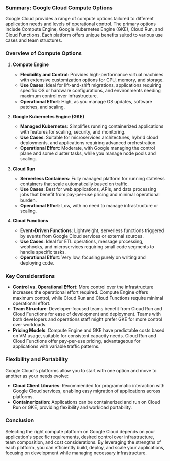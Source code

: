 ### Summary: Google Cloud Compute Options

Google Cloud provides a range of compute options tailored to different application needs and levels of operational control. The primary options include Compute Engine, Google Kubernetes Engine (GKE), Cloud Run, and Cloud Functions. Each platform offers unique benefits suited to various use cases and team structures.

### Overview of Compute Options

1. **Compute Engine**
   - **Flexibility and Control**: Provides high-performance virtual machines with extensive customization options for CPU, memory, and storage.
   - **Use Cases**: Ideal for lift-and-shift migrations, applications requiring specific OS or hardware configurations, and environments needing maximum control over infrastructure.
   - **Operational Effort**: High, as you manage OS updates, software patches, and scaling.

2. **Google Kubernetes Engine (GKE)**
   - **Managed Kubernetes**: Simplifies running containerized applications with features for scaling, security, and monitoring.
   - **Use Cases**: Suitable for microservices architectures, hybrid cloud deployments, and applications requiring advanced orchestration.
   - **Operational Effort**: Moderate, with Google managing the control plane and some cluster tasks, while you manage node pools and scaling.

3. **Cloud Run**
   - **Serverless Containers**: Fully managed platform for running stateless containers that scale automatically based on traffic.
   - **Use Cases**: Best for web applications, APIs, and data processing jobs that benefit from pay-per-use pricing and minimal operational burden.
   - **Operational Effort**: Low, with no need to manage infrastructure or scaling.

4. **Cloud Functions**
   - **Event-Driven Functions**: Lightweight, serverless functions triggered by events from Google Cloud services or external sources.
   - **Use Cases**: Ideal for ETL operations, message processing, webhooks, and microservices requiring small code segments to handle specific tasks.
   - **Operational Effort**: Very low, focusing purely on writing and deploying code.

### Key Considerations

- **Control vs. Operational Effort**: More control over the infrastructure increases the operational effort required. Compute Engine offers maximum control, while Cloud Run and Cloud Functions require minimal operational effort.
- **Team Structure**: Developer-focused teams benefit from Cloud Run and Cloud Functions for ease of development and deployment. Teams with both developers and operations staff might prefer GKE for more control over workloads.
- **Pricing Models**: Compute Engine and GKE have predictable costs based on VM usage, suitable for consistent capacity needs. Cloud Run and Cloud Functions offer pay-per-use pricing, advantageous for applications with variable traffic patterns.

### Flexibility and Portability

Google Cloud's platforms allow you to start with one option and move to another as your needs evolve:
- **Cloud Client Libraries**: Recommended for programmatic interaction with Google Cloud services, enabling easy migration of applications across platforms.
- **Containerization**: Applications can be containerized and run on Cloud Run or GKE, providing flexibility and workload portability.

### Conclusion

Selecting the right compute platform on Google Cloud depends on your application's specific requirements, desired control over infrastructure, team composition, and cost considerations. By leveraging the strengths of each platform, you can efficiently build, deploy, and scale your applications, focusing on development while managing necessary infrastructure.